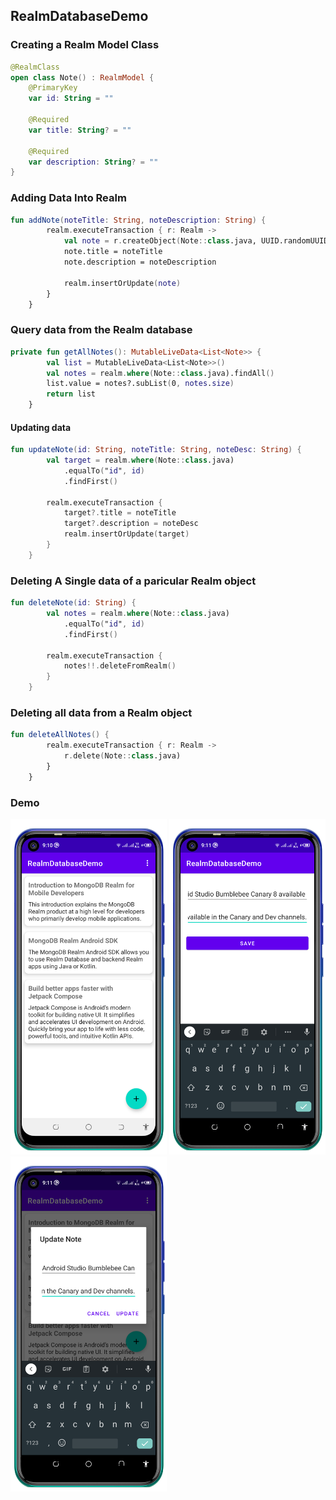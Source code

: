 ## RealmDatabaseDemo

### Creating a Realm Model Class
```kotlin
@RealmClass
open class Note() : RealmModel {
    @PrimaryKey
    var id: String = ""

    @Required
    var title: String? = ""

    @Required
    var description: String? = ""
}

```
### Adding Data Into Realm
```kotlin
fun addNote(noteTitle: String, noteDescription: String) {
        realm.executeTransaction { r: Realm ->
            val note = r.createObject(Note::class.java, UUID.randomUUID().toString())
            note.title = noteTitle
            note.description = noteDescription

            realm.insertOrUpdate(note)
        }
    }
```

### Query data from the Realm database
```kotlin
private fun getAllNotes(): MutableLiveData<List<Note>> {
        val list = MutableLiveData<List<Note>>()
        val notes = realm.where(Note::class.java).findAll()
        list.value = notes?.subList(0, notes.size)
        return list
    }
```

#### Updating data
```kotlin
fun updateNote(id: String, noteTitle: String, noteDesc: String) {
        val target = realm.where(Note::class.java)
            .equalTo("id", id)
            .findFirst()

        realm.executeTransaction {
            target?.title = noteTitle
            target?.description = noteDesc
            realm.insertOrUpdate(target)
        }
    }
```

### Deleting A Single data of a paricular Realm object
```kotlin
fun deleteNote(id: String) {
        val notes = realm.where(Note::class.java)
            .equalTo("id", id)
            .findFirst()

        realm.executeTransaction {
            notes!!.deleteFromRealm()
        }
    }
```

### Deleting all data from a Realm object
```kotlin
fun deleteAllNotes() {
        realm.executeTransaction { r: Realm ->
            r.delete(Note::class.java)
        }
    }
``` 

### Demo

<p float="left">
<img src="screenshots/Screenshot_20210818-091028.png" width=250/>
<img src="screenshots/Screenshot_20210818-091130.png" width=250/>
<img src="screenshots/Screenshot_20210818-091204.png" width=250/>
  </p>
